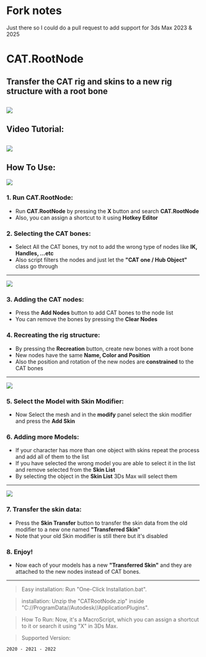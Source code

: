 # Fork notes

Just there so I could do a pull request to add support for 3ds Max 2023 & 2025


# CAT.RootNode
## Transfer the CAT rig and skins to a new rig structure with a root bone
![](img/0.gif)
---
## Video Tutorial:
[![](img/tutorial.png)](https://youtu.be/LoPnY3QQsvU)
---
## How To Use:
![](img/1.jpg)
### 1. Run CAT.RootNode:
* Run **CAT.RootNode** by pressing the **X** button and search **CAT.RootNode**
* Also, you can assign a shortcut to it using **Hotkey Editor**
  
### 2. Selecting the CAT bones:
  * Select All the CAT bones, try not to add the wrong type of nodes like **IK, Handles, ...etc**
  * Also script filters the nodes and just let the **"CAT one / Hub Object"** class go through
---
![](img/2.jpg)
### 3. Adding the CAT nodes:
  * Press the **Add Nodes** button to add CAT bones to the node list
  * You can remove the bones by pressing the **Clear Nodes**
### 4. Recreating the rig structure:
  * By pressing the **Recreation** button, create new bones with a root bone
  * New nodes have the same **Name, Color and Position**
  * Also the position and rotation of the new nodes are **constrained** to the CAT bones
---
![](img/3.jpg)
### 5. Select the Model with Skin Modifier:
  * Now Select the mesh and in the **modify** panel select the skin modifier and press the **Add Skin**
### 6. Adding more Models:
  * If your character has more than one object with skins repeat the process and add all of them to the list
  * If you have selected the wrong model you are able to select it in the list and remove selected from the **Skin List**
  * By selecting the object in the **Skin List** 3Ds Max will select them
---
![](img/4.gif)
### 7. Transfer the skin data:
  * Press the **Skin Transfer** button to transfer the skin data from the old modifier to a new one named **"Transferred Skin"**
  * Note that your old Skin modifier is still there but it's disabled
### 8. Enjoy!
  * Now each of your models has a new **"Transferred Skin"** and they are attached to the new nodes instead of CAT bones.
  
---
>Easy installation: 
	Run "One-Click Installation.bat".
	
>installation: 
	Unzip the "CATRootNode.zip" inside "C://ProgramData//Autodesk//ApplicationPlugins".
	
>How To Run: 
	Now, it's a MacroScript, which you can assign a shortcut to it or search it using "X" in 3Ds Max.
	
>Supported Version:

    2020 - 2021 - 2022
